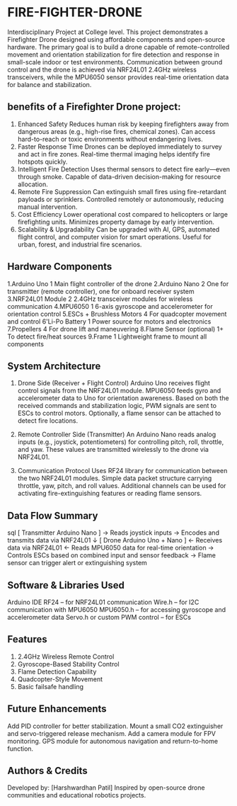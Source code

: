 # FIRE-FIGHTER-DRONE
Interdisciplinary Project at College level.
This project demonstrates a Firefighter Drone designed using affordable components and open-source hardware. The primary goal is to build a drone capable of remote-controlled movement and orientation stabilization for fire detection and response in small-scale indoor or test environments. Communication between ground control and the drone is achieved via NRF24L01 2.4GHz wireless transceivers, while the MPU6050 sensor provides real-time orientation data for balance and stabilization.

## benefits of a Firefighter Drone project:
 1. Enhanced Safety
Reduces human risk by keeping firefighters away from dangerous areas (e.g., high-rise fires, chemical zones).
Can access hard-to-reach or toxic environments without endangering lives.
2. Faster Response Time
Drones can be deployed immediately to survey and act in fire zones.
Real-time thermal imaging helps identify fire hotspots quickly.
3. Intelligent Fire Detection
Uses thermal sensors to detect fire early—even through smoke.
Capable of data-driven decision-making for resource allocation.
4. Remote Fire Suppression
Can extinguish small fires using fire-retardant payloads or sprinklers.
Controlled remotely or autonomously, reducing manual intervention.
5. Cost Efficiency
Lower operational cost compared to helicopters or large firefighting units.
Minimizes property damage by early intervention.
6. Scalability & Upgradability
Can be upgraded with AI, GPS, automated flight control, and computer vision for smart operations.
Useful for urban, forest, and industrial fire scenarios.

## Hardware Components
1.Arduino Uno	1	Main flight controller of the drone 
2.Arduino Nano	2	One for transmitter (remote controller), one for onboard receiver system
3.NRF24L01 Module	2	2.4GHz transceiver modules for wireless communication
4.MPU6050	1	6-axis gyroscope and accelerometer for orientation control
5.ESCs + Brushless Motors	4	For quadcopter movement and control
6'Li-Po Battery	1	Power source for motors and electronics
7.Propellers	4	For drone lift and maneuvering
8.Flame Sensor (optional)	1+	To detect fire/heat sources
9.Frame	1	Lightweight frame to mount all components

## System Architecture
1. Drone Side (Receiver + Flight Control)
Arduino Uno receives flight control signals from the NRF24L01 module.
MPU6050 feeds gyro and accelerometer data to Uno for orientation awareness.
Based on both the received commands and stabilization logic, PWM signals are sent to ESCs to control motors.
Optionally, a flame sensor can be attached to detect fire locations.

2. Remote Controller Side (Transmitter)
An Arduino Nano reads analog inputs (e.g., joystick, potentiometers) for controlling pitch, roll, throttle, and yaw.
These values are transmitted wirelessly to the drone via NRF24L01.

3. Communication Protocol
Uses RF24 library for communication between the two NRF24L01 modules.
Simple data packet structure carrying throttle, yaw, pitch, and roll values.
Additional channels can be used for activating fire-extinguishing features or reading flame sensors.

## Data Flow Summary
sql
[ Transmitter Arduino Nano ]
  -> Reads joystick inputs
  -> Encodes and transmits data via NRF24L01
      ↓
[ Drone Arduino Uno + Nano ]
  <- Receives data via NRF24L01
  <- Reads MPU6050 data for real-time orientation
  -> Controls ESCs based on combined input and sensor feedback
  -> Flame sensor can trigger alert or extinguishing system
  
## Software & Libraries Used
Arduino IDE
RF24 – for NRF24L01 communication
Wire.h – for I2C communication with MPU6050
MPU6050.h – for accessing gyroscope and accelerometer data
Servo.h or custom PWM control – for ESCs

## Features
1. 2.4GHz Wireless Remote Control
2. Gyroscope-Based Stability Control
3. Flame Detection Capability
4. Quadcopter-Style Movement
5. Basic failsafe handling

## Future Enhancements
Add PID controller for better stabilization.
Mount a small CO2 extinguisher and servo-triggered release mechanism.
Add a camera module for FPV monitoring.
GPS module for autonomous navigation and return-to-home function.


## Authors & Credits
Developed by: [Harshwardhan Patil]
Inspired by open-source drone communities and educational robotics projects.
